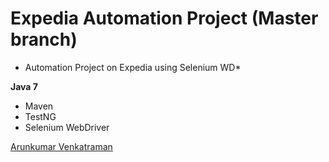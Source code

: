 # Expedia Automation Project (Master branch)

* Automation Project on Expedia using Selenium WD*

**Java 7**

* Maven
* TestNG
* Selenium WebDriver

[Arunkumar Venkatraman](http://sqasolution.com)
